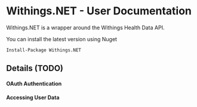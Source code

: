 # Withings.NET - User Documentation
Withings.NET is a wrapper around the Withings Health Data API.

You can install the latest version using Nuget

`Install-Package Withings.NET`

## Details (TODO)

#### OAuth Authentication
#### Accessing User Data

